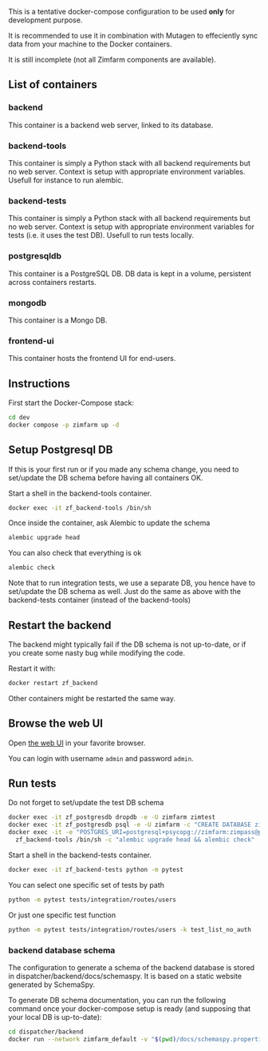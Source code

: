 This is a tentative docker-compose configuration to be used **only** for development purpose.

It is recommended to use it in combination with Mutagen to effeciently sync data from your machine to the Docker containers.

It is still incomplete (not all Zimfarm components are available).

## List of containers

### backend

This container is a backend web server, linked to its database.

### backend-tools

This container is simply a Python stack with all backend requirements but no web server. Context is
setup with appropriate environment variables. Usefull for instance to run alembic.

### backend-tests

This container is simply a Python stack with all backend requirements but no web server. Context is
setup with appropriate environment variables for tests (i.e. it uses the test DB). Usefull to run
tests locally.

### postgresqldb

This container is a PostgreSQL DB. DB data is kept in a volume, persistent across containers restarts.

### mongodb

This container is a Mongo DB.

### frontend-ui

This container hosts the frontend UI for end-users.

## Instructions

First start the Docker-Compose stack:

```sh
cd dev
docker compose -p zimfarm up -d
```

## Setup Postgresql DB

If this is your first run or if you made any schema change, you need to set/update the DB schema before having all containers OK.

Start a shell in the backend-tools container.

```sh
docker exec -it zf_backend-tools /bin/sh
```

Once inside the container, ask Alembic to update the schema

```sh
alembic upgrade head
```

You can also check that everything is ok

```sh
alembic check
```

Note that to run integration tests, we use a separate DB, you hence have to set/update the DB schema as well.
Just do the same as above with the backend-tests container (instead of the backend-tools)

## Restart the backend

The backend might typically fail if the DB schema is not up-to-date, or if you create some nasty bug while modifying the code.

Restart it with:
```sh
docker restart zf_backend
```

Other containers might be restarted the same way.

## Browse the web UI

Open [the web UI](http://localhost:8001) in your favorite browser.

You can login with username `admin` and password  `admin`.


## Run tests

Do not forget to set/update the test DB schema

```sh
docker exec -it zf_postgresdb dropdb -e -U zimfarm zimtest
docker exec -it zf_postgresdb psql -e -U zimfarm -c "CREATE DATABASE zimtest;"
docker exec -it -e "POSTGRES_URI=postgresql+psycopg://zimfarm:zimpass@postgresdb:5432/zimtest" \
  zf_backend-tools /bin/sh -c "alembic upgrade head && alembic check"
```

Start a shell in the backend-tests container.

```sh
docker exec -it zf_backend-tests python -m pytest
```

You can select one specific set of tests by path

```sh
python -m pytest tests/integration/routes/users
```

Or just one specific test function

```sh
python -m pytest tests/integration/routes/users -k test_list_no_auth
```

### backend database schema

The configuration to generate a schema of the backend database is stored in dispatcher/backend/docs/schemaspy. It is based on a static website generated by SchemaSpy.

To generate DB schema documentation, you can run the following command once your 
docker-compose setup is ready (and supposing that your local DB is up-to-date):

```sh
cd dispatcher/backend
docker run --network zimfarm_default -v "$(pwd)/docs/schemaspy.properties:/schemaspy.properties" -v "$(pwd)/docs/schemaspy:/output" schemaspy/schemaspy:latest
```